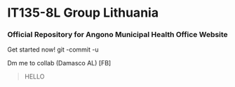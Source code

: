 # IT135-8L Group Lithuania #
### Official Repository for Angono Municipal Health Office Website ###

Get started now! git -commit -u

Dm me to collab (Damasco AL) [FB]

> HELLO
